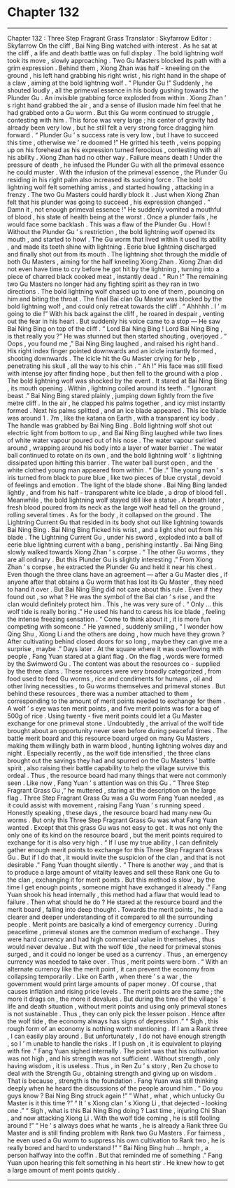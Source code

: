 
# Chapter 132


---

Chapter 132 : Three Step Fragrant Grass
Translator :
Skyfarrow
Editor :
Skyfarrow
On the cliff , Bai Ning Bing watched with interest .
As he sat at the cliff , a life and death battle was on full display .
The bold lightning wolf took its move , slowly approaching .
Two Gu Masters blocked its path with a grim expression .
Behind them , Xiong Zhan was half - kneeling on the ground , his left hand grabbing his right wrist , his right hand in the shape of a claw , aiming at the bold lightning wolf .
“ Plunder Gu !” Suddenly , he shouted loudly , all the primeval essence in his body gushing towards the Plunder Gu .
An invisible grabbing force exploded from within .
Xiong Zhan ’ s right hand grabbed the air , and a sense of illusion made him feel that he had grabbed onto a Gu worm .
But this Gu worm continued to struggle , contesting with him .
This force was very large ; his center of gravity had already been very low , but he still felt a very strong force dragging him forward .
“ Plunder Gu ’ s success rate is very low , but I have to succeed this time , otherwise we ’ re doomed !” He gritted his teeth , veins popping up on his forehead as his expression turned ferocious , contesting with all his ability .
Xiong Zhan had no other way .
Failure means death !
Under the pressure of death , he infused the Plunder Gu with all the primeval essence he could muster . With the infusion of the primeval essence , the Plunder Gu residing in his right palm also increased its sucking force . The bold lightning wolf felt something amiss , and started howling , attacking in a frenzy .
The two Gu Masters could hardly block it .
Just when Xiong Zhan felt that his plunder was going to succeed , his expression changed .
“ Damn it , not enough primeval essence !” He suddenly vomited a mouthful of blood , his state of health being at the worst . Once a plunder fails , he would face some backlash . This was a flaw of the Plunder Gu .
Howl !
Without the Plunder Gu ’ s restriction , the bold lightning wolf opened its mouth , and started to howl .
The Gu worm that lived within it used its ability , and made its teeth shine with lightning .
Eerie blue lightning discharged and finally shot out from its mouth .
The lightning shot through the middle of both Gu Masters , aiming for the half kneeling Xiong Zhan .
Xiong Zhan did not even have time to cry before he got hit by the lightning , turning into a piece of charred black cooked meat , instantly dead .
“ Run !” The remaining two Gu Masters no longer had any fighting spirit as they ran in two directions .
The bold lightning wolf chased up to one of them , pouncing on him and biting the throat .
The final Bai clan Gu Master was blocked by the bold lightning wolf , and could only retreat towards the cliff .
“ Ahhhhh . I ’ m going to die !” With his back against the cliff , he roared in despair , venting out the fear in his heart .
But suddenly his voice came to a stop — He saw Bai Ning Bing on top of the cliff .
“ Lord Bai Ning Bing ! Lord Bai Ning Bing , is that really you ?” He was stunned but then started shouting , overjoyed .
“ Oops , you found me ,” Bai Ning Bing laughed , and raised his right hand .
His right index finger pointed downwards and an icicle instantly formed , shooting downwards .
The icicle hit the Gu Master crying for help , penetrating his skull , all the way to his chin .
“ Ah !” His face was still fixed with intense joy after finding hope , but then fell to the ground with a plop .
The bold lightning wolf was shocked by the event .
It stared at Bai Ning Bing , its mouth opening . Within , lightning coiled around its teeth .
“ Ignorant beast .” Bai Ning Bing stared plainly , jumping down lightly from the five metre cliff .
In the air , he clapped his palms together , and icy mist instantly formed .
Next his palms splitted , and an ice blade appeared .
This ice blade was around 1 . 7m , like the katana on Earth , with a transparent icy body . The handle was grabbed by Bai Ning Bing .
Bold lightning wolf shot out electric light from bottom to up , and Bai Ning Bing laughed while two lines of white water vapour poured out of his nose .
The water vapour swirled around , wrapping around his body into a layer of water barrier .
The water ball continued to rotate on its own , and the bold lightning wolf ’ s lightning dissipated upon hitting this barrier .
The water ball burst open , and the white clothed young man appeared from within .
“ Die .” The young man ’ s iris turned from black to pure blue , like two pieces of blue crystal , devoid of feelings and emotion .
The light of the blade shone .
Bai Ning Bing landed lightly , and from his half - transparent white ice blade , a drop of blood fell .
Meanwhile , the bold lightning wolf stayed still like a statue .
A breath later , fresh blood poured from its neck as the large wolf head fell on the ground , rolling several times . As for the body , it collapsed on the ground .
The Lightning Current Gu that resided in its body shot out like lightning towards Bai Ning Bing .
Bai Ning Bing flicked his wrist , and a light shot out from his blade .
The Lightning Current Gu , under his sword , exploded into a ball of eerie blue lightning current with a bang , perishing instantly .
Bai Ning Bing slowly walked towards Xiong Zhan ’ s corpse .
“ The other Gu worms , they are all ordinary . But this Plunder Gu is slightly interesting .” From Xiong Zhan ’ s corpse , he extracted the Plunder Gu and held it near his chest .
Even though the three clans have an agreement — after a Gu Master dies , if anyone after that obtains a Gu worm that has lost its Gu Master , they need to hand it over .
But Bai Ning Bing did not care about this rule .
Even if they found out , so what ?
He was the symbol of the Bai clan ’ s rise , and the clan would definitely protect him .
This , he was very sure of .
“ Only … this wolf tide is really boring .” He used his hand to caress his ice blade , feeling the intense freezing sensation .
“ Come to think about it , it is more fun competing with someone .” He yawned , suddenly smiling , “ I wonder how Qing Shu , Xiong Li and the others are doing , how much have they grown ? After cultivating behind closed doors for so long , maybe they can give me a surprise , maybe .”
Days later .
At the square where it was overflowing with people , Fang Yuan stared at a giant flag .
On the flag , words were formed by the Swimword Gu . The content was about the resources co - supplied by the three clans .
These resources were very broadly categorized , from food used to feed Gu worms , rice and condiments for humans , oil and other living necessities , to Gu worms themselves and primeval stones .
But behind these resources , there was a number attached to them , corresponding to the amount of merit points needed to exchange for them .
A wolf ’ s eye was ten merit points , and five merit points was for a bag of 500g of rice . Using twenty - five merit points could let a Gu Master exchange for one primeval stone .
Undoubtedly , the arrival of the wolf tide brought about an opportunity never seen before during peaceful times .
The battle merit board and this resource board urged on many Gu Masters , making them willingly bath in warm blood , hunting lightning wolves day and night .
Especially recently , as the wolf tide intensified , the three clans brought out the savings they had and spurred on the Gu Masters ’ battle spirit , also raising their battle capability to help the village survive this ordeal .
Thus , the resource board had many things that were not commonly seen .
Like now , Fang Yuan ’ s attention was on this Gu .
“ Three Step Fragrant Grass Gu ,” he muttered , staring at the description on the large flag .
Three Step Fragrant Grass Gu was a Gu worm Fang Yuan needed , as it could assist with movement , raising Fang Yuan ’ s running speed .
Honestly speaking , these days , the resource board had many new Gu worms . But only this Three Step Fragrant Grass Gu was what Fang Yuan wanted .
Except that this grass Gu was not easy to get . It was not only the only one of its kind on the resource board , but the merit points required to exchange for it is also very high .
“ If I use my true ability , I can definitely gather enough merit points to exchange for this Three Step Fragrant Grass Gu . But if I do that , it would invite the suspicion of the clan , and that is not desirable .”
Fang Yuan thought silently .
“ There is another way , and that is to produce a large amount of vitality leaves and sell these Rank one Gu to the clan , exchanging it for merit points . But this method is slow , by the time I get enough points , someone might have exchanged it already .”
Fang Yuan shook his head internally , this method had a flaw that would lead to failure .
Then what should he do ?
He stared at the resource board and the merit board , falling into deep thought .
Towards the merit points , he had a clearer and deeper understanding of it compared to all the surrounding people .
Merit points are basically a kind of emergency currency .
During peacetime , primeval stones are the common medium of exchange . They were hard currency and had high commercial value in themselves , thus would never devalue .
But with the wolf tide , the need for primeval stones surged , and it could no longer be used as a currency . Thus , an emergency currency was needed to take over .
Thus , merit points were born .
“ With an alternate currency like the merit point , it can prevent the economy from collapsing temporarily . Like on Earth , when there ’ s a war , the government would print large amounts of paper money . Of course , that causes inflation and rising price levels . The merit points are the same ; the more it drags on , the more it devalues . But during the time of the village ’ s life and death situation , without merit points and using only primeval stones is not sustainable . Thus , they can only pick the lesser poison . Hence after the wolf tide , the economy always has signs of depression .”
“ Sigh , this rough form of an economy is nothing worth mentioning . If I am a Rank three , I can easily play around . But unfortunately , I do not have enough strength , so I ’ m unable to handle the risks . If I push on , it is equivalent to playing with fire .”
Fang Yuan sighed internally .
The point was that his cultivation was not high , and his strength was not sufficient .
Without strength , only having wisdom , it is useless .
Thus , in Ren Zu ’ s story , Ren Zu chose to deal with the Strength Gu , obtaining strength and giving up on wisdom .
That is because , strength is the foundation .
Fang Yuan was still thinking deeply when he heard the discussions of the people around him .
“ Do you guys know ? Bai Ning Bing struck again !”
“ What , what , which unlucky Gu Master is it this time ?”
“ It ’ s Xiong clan ’ s Xiong Li , that dejected - looking one .”
“ Sigh , what is this Bai Ning Bing doing ? Last time , injuring Chi Shan , and now attacking Xiong Li . With the wolf tide coming , he is still fooling around !”
“ He ’ s always does what he wants , he is already a Rank three Gu Master and is still finding problem with Rank two Gu Masters . For fairness , he even used a Gu worm to suppress his own cultivation to Rank two , he is really bored and hard to understand !”
“ Bai Ning Bing huh … hmph , a person halfway into the coffin . But that reminded me of something .” Fang Yuan upon hearing this felt something in his heart stir .
He knew how to get a large amount of merit points quickly .

---

